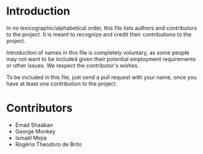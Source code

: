 # Introduction

In no lexicographic/alphabetical order, this file lists authors and
contributors to the project.  It is meant to recognize and credit their
contributions to the project.

Introduction of names in this file is completely voluntary, as some people
may not want to be included given their potential employment requirements or
other issues. We respect the contributor's wishes.

To be included in this file, just send a pull request with your name, once
you have at least one contribution to the project.

# Contributors

* Emad Shaaban
* George Monkey
* Ismaël Mejía
* Rogério Theodoro de Brito
